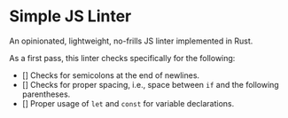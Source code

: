 # Simple JS Linter
An opinionated, lightweight, no-frills JS linter implemented in Rust.

As a first pass, this linter checks specifically for the following:

 - [] Checks for semicolons at the end of newlines.
 - [] Checks for proper spacing, i.e., space between `if` and the following
 parentheses.
 - [] Proper usage of `let` and `const` for variable declarations.
